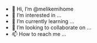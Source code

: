 - 👋 Hi, I’m @melikemihome
- 👀 I’m interested in ...
- 🌱 I’m currently learning ...
- 💞️ I’m looking to collaborate on ...
- 📫 How to reach me ...

<!---
melikemihome/melikemihome is a ✨ special ✨ repository because its `README.md` (this file) appears on your GitHub profile.
You can click the Preview link to take a look at your changes.
--->
